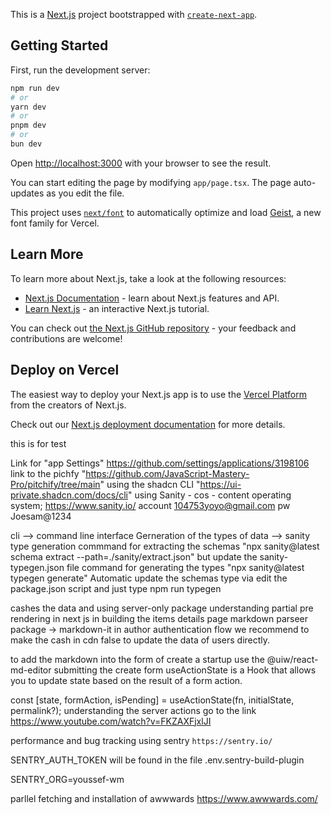 This is a [Next.js](https://nextjs.org) project bootstrapped with [`create-next-app`](https://nextjs.org/docs/app/api-reference/cli/create-next-app).

## Getting Started

First, run the development server:

```bash
npm run dev
# or
yarn dev
# or
pnpm dev
# or
bun dev
```

Open [http://localhost:3000](http://localhost:3000) with your browser to see the result.

You can start editing the page by modifying `app/page.tsx`. The page auto-updates as you edit the file.

This project uses [`next/font`](https://nextjs.org/docs/app/building-your-application/optimizing/fonts) to automatically optimize and load [Geist](https://vercel.com/font), a new font family for Vercel.

## Learn More

To learn more about Next.js, take a look at the following resources:

- [Next.js Documentation](https://nextjs.org/docs) - learn about Next.js features and API.
- [Learn Next.js](https://nextjs.org/learn) - an interactive Next.js tutorial.

You can check out [the Next.js GitHub repository](https://github.com/vercel/next.js) - your feedback and contributions are welcome!

## Deploy on Vercel

The easiest way to deploy your Next.js app is to use the [Vercel Platform](https://vercel.com/new?utm_medium=default-template&filter=next.js&utm_source=create-next-app&utm_campaign=create-next-app-readme) from the creators of Next.js.

Check out our [Next.js deployment documentation](https://nextjs.org/docs/app/building-your-application/deploying) for more details.

this is for test


Link for "app Settings"
https://github.com/settings/applications/3198106
link to the pichfy 
"https://github.com/JavaScript-Mastery-Pro/pitchify/tree/main"
using the shadcn CLI
"https://ui-private.shadcn.com/docs/cli"
using Sanity -  cos - content operating system;
https://www.sanity.io/
account 104753yoyo@gmail.com
pw Joesam@1234

cli -->  command line interface
Gerneration of the types of data --> sanity type generation 
commmand for extracting the schemas "npx sanity@latest schema extract --path=./sanity/extract.json"
but update the sanity-typegen.json file
command for generating the types "npx sanity@latest typegen generate"
Automatic update the schemas type via edit the package.json script and just type npm run typegen

cashes the data and using server-only package 
understanding partial pre rendering in next js in building the items details page 
markdown parseer package -> markdown-it 
in author authentication flow we recommend to make the cash in cdn false to update the data of users directly.

to add the markdown into the form of create a startup use the @uiw/react-md-editor
submitting the create form 
useActionState is a Hook that allows you to update state based on the result of a form action.

const [state, formAction, isPending] = useActionState(fn, initialState, permalink?);
understanding the server actions go to the link https://www.youtube.com/watch?v=FKZAXFjxlJI

performance and bug tracking using sentry `https://sentry.io/`

SENTRY_AUTH_TOKEN will be found in the file .env.sentry-build-plugin

SENTRY_ORG=youssef-wm

parllel fetching and installation of awwwards
https://www.awwwards.com/

